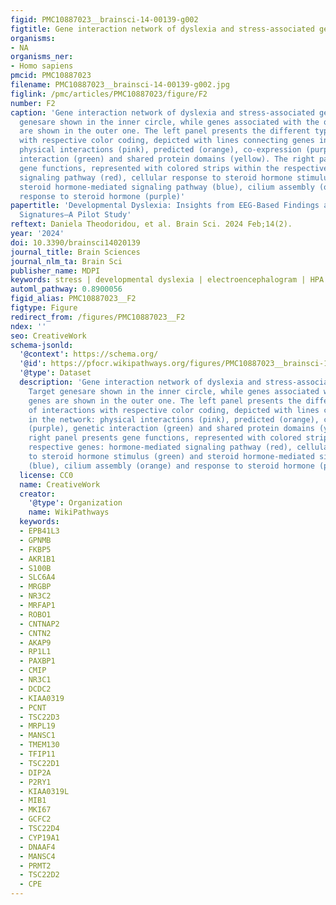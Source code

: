 ```yaml
---
figid: PMC10887023__brainsci-14-00139-g002
figtitle: Gene interaction network of dyslexia and stress-associated genes
organisms:
- NA
organisms_ner:
- Homo sapiens
pmcid: PMC10887023
filename: PMC10887023__brainsci-14-00139-g002.jpg
figlink: /pmc/articles/PMC10887023/figure/F2
number: F2
caption: 'Gene interaction network of dyslexia and stress-associated genes. Target
  genesare shown in the inner circle, while genes associated with the query genes
  are shown in the outer one. The left panel presents the different types of interactions
  with respective color coding, depicted with lines connecting genes in the network:
  physical interactions (pink), predicted (orange), co-expression (purple), genetic
  interaction (green) and shared protein domains (yellow). The right panel presents
  gene functions, represented with colored strips within the respective genes: hormone-mediated
  signaling pathway (red), cellular response to steroid hormone stimulus (green) and
  steroid hormone-mediated signaling pathway (blue), cilium assembly (orange) and
  response to steroid hormone (purple)'
papertitle: 'Developmental Dyslexia: Insights from EEG-Based Findings and Molecular
  Signatures—A Pilot Study'
reftext: Daniela Theodoridou, et al. Brain Sci. 2024 Feb;14(2).
year: '2024'
doi: 10.3390/brainsci14020139
journal_title: Brain Sciences
journal_nlm_ta: Brain Sci
publisher_name: MDPI
keywords: stress | developmental dyslexia | electroencephalogram | HPA axis genes
automl_pathway: 0.8900056
figid_alias: PMC10887023__F2
figtype: Figure
redirect_from: /figures/PMC10887023__F2
ndex: ''
seo: CreativeWork
schema-jsonld:
  '@context': https://schema.org/
  '@id': https://pfocr.wikipathways.org/figures/PMC10887023__brainsci-14-00139-g002.html
  '@type': Dataset
  description: 'Gene interaction network of dyslexia and stress-associated genes.
    Target genesare shown in the inner circle, while genes associated with the query
    genes are shown in the outer one. The left panel presents the different types
    of interactions with respective color coding, depicted with lines connecting genes
    in the network: physical interactions (pink), predicted (orange), co-expression
    (purple), genetic interaction (green) and shared protein domains (yellow). The
    right panel presents gene functions, represented with colored strips within the
    respective genes: hormone-mediated signaling pathway (red), cellular response
    to steroid hormone stimulus (green) and steroid hormone-mediated signaling pathway
    (blue), cilium assembly (orange) and response to steroid hormone (purple)'
  license: CC0
  name: CreativeWork
  creator:
    '@type': Organization
    name: WikiPathways
  keywords:
  - EPB41L3
  - GPNMB
  - FKBP5
  - AKR1B1
  - S100B
  - SLC6A4
  - MRGBP
  - NR3C2
  - MRFAP1
  - ROBO1
  - CNTNAP2
  - CNTN2
  - AKAP9
  - RP1L1
  - PAXBP1
  - CMIP
  - NR3C1
  - DCDC2
  - KIAA0319
  - PCNT
  - TSC22D3
  - MRPL19
  - MANSC1
  - TMEM130
  - TFIP11
  - TSC22D1
  - DIP2A
  - P2RY1
  - KIAA0319L
  - MIB1
  - MKI67
  - GCFC2
  - TSC22D4
  - CYP19A1
  - DNAAF4
  - MANSC4
  - PRMT2
  - TSC22D2
  - CPE
---
```


